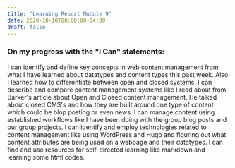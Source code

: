 ```yaml
---
title: "Learning Report Module 9"
date: 2020-10-18T00:00:00-04:00
draft: false
---
```

### On my progress with the "I Can" statements:

I can identify and define key concepts in web content management from what I have learned about datatypes and content types this past week. Also I learned how to differentiate between open and closed systems. I can describe and compare content management systems like I read about from Barker's article about Open and Closed content management. He talked about closed CMS's and how they are built around one type of content which could be blop posting or even news. I can manage content using established workflows like I have been doing with the group blog posts and our group projects. I can identify and employ technologies related to content management like using WordPress and Hugo and figuring out what content attributes are being used on a webpage and their datatypes. I can find and use resources for self-directed learning like markdown and learning some html codes.
